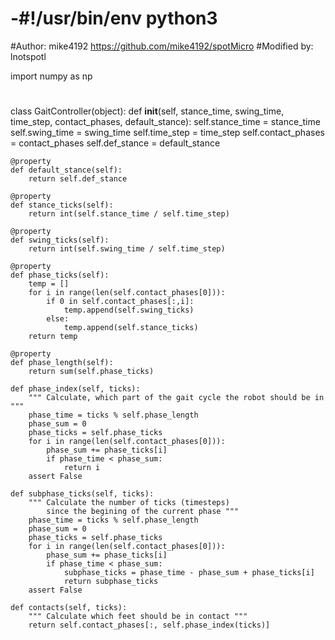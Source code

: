# -#!/usr/bin/env python3
#Author: mike4192 https://github.com/mike4192/spotMicro
#Modified by: lnotspotl

import numpy as np
#
class GaitController(object):
    def __init__(self, stance_time, swing_time, time_step, contact_phases, default_stance):
        self.stance_time = stance_time
        self.swing_time = swing_time
        self.time_step = time_step
        self.contact_phases = contact_phases
        self.def_stance = default_stance

    @property
    def default_stance(self):
        return self.def_stance

    @property
    def stance_ticks(self):
        return int(self.stance_time / self.time_step)

    @property 
    def swing_ticks(self): 
        return int(self.swing_time / self.time_step)

    @property
    def phase_ticks(self):
        temp = []
        for i in range(len(self.contact_phases[0])):
            if 0 in self.contact_phases[:,i]:
                temp.append(self.swing_ticks)
            else:
                temp.append(self.stance_ticks)
        return temp

    @property
    def phase_length(self):
        return sum(self.phase_ticks)

    def phase_index(self, ticks):
        """ Calculate, which part of the gait cycle the robot should be in """
        phase_time = ticks % self.phase_length
        phase_sum = 0
        phase_ticks = self.phase_ticks
        for i in range(len(self.contact_phases[0])):
            phase_sum += phase_ticks[i]
            if phase_time < phase_sum:
                return i
        assert False

    def subphase_ticks(self, ticks):
        """ Calculate the number of ticks (timesteps)
            since the begining of the current phase """
        phase_time = ticks % self.phase_length
        phase_sum = 0
        phase_ticks = self.phase_ticks
        for i in range(len(self.contact_phases[0])):
            phase_sum += phase_ticks[i]
            if phase_time < phase_sum:
                subphase_ticks = phase_time - phase_sum + phase_ticks[i]
                return subphase_ticks
        assert False
    
    def contacts(self, ticks):
        """ Calculate which feet should be in contact """
        return self.contact_phases[:, self.phase_index(ticks)]
